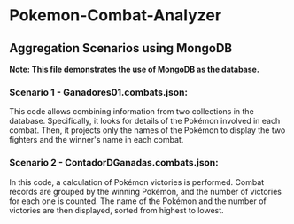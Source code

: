 # Pokemon-Combat-Analyzer
## Aggregation Scenarios using MongoDB

**Note: This file demonstrates the use of MongoDB as the database.**

### Scenario 1 - Ganadores01.combats.json:

This code allows combining information from two collections in the database. Specifically, it looks for details of the Pokémon involved in each combat. Then, it projects only the names of the Pokémon to display the two fighters and the winner's name in each combat.

### Scenario 2 - ContadorDGanadas.combats.json:

In this code, a calculation of Pokémon victories is performed. Combat records are grouped by the winning Pokémon, and the number of victories for each one is counted. The name of the Pokémon and the number of victories are then displayed, sorted from highest to lowest.

